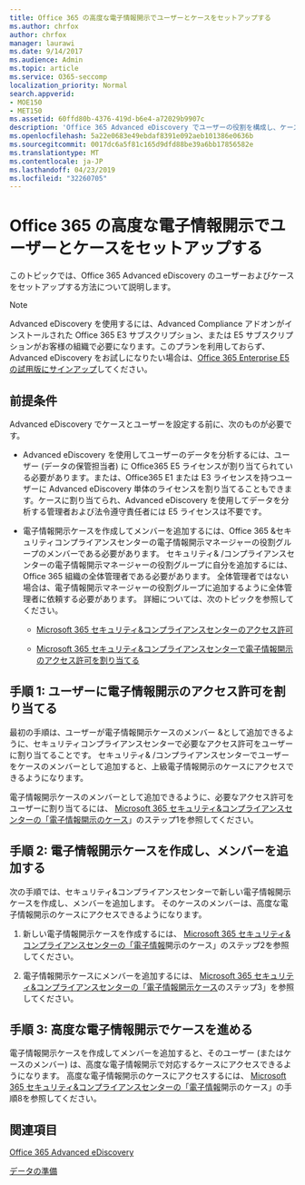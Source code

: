 ```yaml
---
title: Office 365 の高度な電子情報開示でユーザーとケースをセットアップする
ms.author: chrfox
author: chrfox
manager: laurawi
ms.date: 9/14/2017
ms.audience: Admin
ms.topic: article
ms.service: O365-seccomp
localization_priority: Normal
search.appverid:
- MOE150
- MET150
ms.assetid: 60ffd80b-4376-419d-b6e4-a72029b9907c
description: 'Office 365 Advanced eDiscovery でユーザーの役割を構成し、ケースを作成して、ケースにユーザーを割り当てる方法について説明します。  '
ms.openlocfilehash: 5a22e0683e49ebdaf8391e092aeb101386e0636b
ms.sourcegitcommit: 0017dc6a5f81c165d9dfd88be39a6bb17856582e
ms.translationtype: MT
ms.contentlocale: ja-JP
ms.lasthandoff: 04/23/2019
ms.locfileid: "32260705"
---
```

# <a name="set-up-users-and-cases-in-office-365-advanced-ediscovery"></a>Office 365 の高度な電子情報開示でユーザーとケースをセットアップする

このトピックでは、Office 365 Advanced eDiscovery のユーザーおよびケースをセットアップする方法について説明します。
  
> [!NOTE]
> Advanced eDiscovery を使用するには、Advanced Compliance アドオンがインストールされた Office 365 E3 サブスクリプション、または E5 サブスクリプションがお客様の組織で必要になります。このプランを利用しておらず、Advanced eDiscovery をお試しになりたい場合は、[Office 365 Enterprise E5 の試用版にサインアップ](https://go.microsoft.com/fwlink/p/?LinkID=698279)してください。 
  
## <a name="prerequisites"></a>前提条件

Advanced eDiscovery でケースとユーザーを設定する前に、次のものが必要です。
  
- Advanced eDiscovery を使用してユーザーのデータを分析するには、ユーザー (データの保管担当者) に Office365 E5 ライセンスが割り当てられている必要があります。または、Office365 E1 または E3 ライセンスを持つユーザーに Advanced eDiscovery 単体のライセンスを割り当てることもできます。ケースに割り当てられ、Advanced eDiscovery を使用してデータを分析する管理者および法令遵守責任者には E5 ライセンスは不要です。 
    
- 電子情報開示ケースを作成してメンバーを追加するには、Office 365 &amp;セキュリティコンプライアンスセンターの電子情報開示マネージャーの役割グループのメンバーである必要があります。 セキュリティ&amp; /コンプライアンスセンターの電子情報開示マネージャーの役割グループに自分を追加するには、Office 365 組織の全体管理者である必要があります。 全体管理者ではない場合は、電子情報開示マネージャーの役割グループに追加するように全体管理者に依頼する必要があります。 詳細については、次のトピックを参照してください。
    
  - [Microsoft 365 セキュリティ&amp;コンプライアンスセンターのアクセス許可](permissions-in-the-security-and-compliance-center.md)
    
  - [Microsoft 365 セキュリティ&amp;コンプライアンスセンターで電子情報開示のアクセス許可を割り当てる](assign-ediscovery-permissions.md)
    
## <a name="step-1-assign-users-ediscovery-permissions"></a>手順 1: ユーザーに電子情報開示のアクセス許可を割り当てる

最初の手順は、ユーザーが電子情報開示ケースのメンバー &amp;として追加できるように、セキュリティコンプライアンスセンターで必要なアクセス許可をユーザーに割り当てることです。 セキュリティ&amp; /コンプライアンスセンターでユーザーをケースのメンバーとして追加すると、上級電子情報開示のケースにアクセスできるようになります。
  
電子情報開示ケースのメンバーとして追加できるように、必要なアクセス許可をユーザーに割り当てるには、 [Microsoft 365 セキュリティ&amp;コンプライアンスセンターの「電子情報開示のケース](ediscovery-cases.md#step-1-assign-ediscovery-permissions-to-potential-case-members)」のステップ1を参照してください。
  
## <a name="step-2-create-an-ediscovery-case-and-add-members"></a>手順 2: 電子情報開示ケースを作成し、メンバーを追加する

次の手順では、セキュリティ&amp;コンプライアンスセンターで新しい電子情報開示ケースを作成し、メンバーを追加します。 そのケースのメンバーは、高度な電子情報開示のケースにアクセスできるようになります。
  
1. 新しい電子情報開示ケースを作成するには、 [Microsoft 365 セキュリティ&amp;コンプライアンスセンターの「電子情報](ediscovery-cases.md#step-2-create-a-new-case)開示のケース」のステップ2を参照してください。
    
2. 電子情報開示ケースにメンバーを追加するには、 [Microsoft 365 セキュリティ&amp;コンプライアンスセンターの「電子情報開示ケース](ediscovery-cases.md#step-3-add-members-to-a-case)のステップ3」を参照してください。
    
## <a name="step-3-go-a-case-in-advanced-ediscovery"></a>手順 3: 高度な電子情報開示でケースを進める

電子情報開示ケースを作成してメンバーを追加すると、そのユーザー (またはケースのメンバー) は、高度な電子情報開示で対応するケースにアクセスできるようになります。 高度な電子情報開示のケースにアクセスするには、 [Microsoft 365 セキュリティ&amp;コンプライアンスセンターの「電子情報](ediscovery-cases.md#step-8-go-to-the-case-in-advanced-ediscovery)開示のケース」の手順8を参照してください。
  
## <a name="see-also"></a>関連項目

[Office 365 Advanced eDiscovery](office-365-advanced-ediscovery.md)
  
[データの準備](prepare-data-for-advanced-ediscovery.md)
 